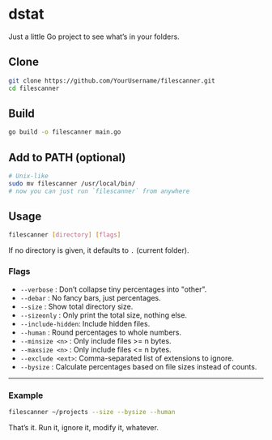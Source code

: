 # dstat

Just a little Go project to see what’s in your folders.

## Clone

```bash
git clone https://github.com/YourUsername/filescanner.git
cd filescanner
```

## Build

```bash
go build -o filescanner main.go
```

## Add to PATH (optional)

```bash
# Unix-like
sudo mv filescanner /usr/local/bin/
# now you can just run `filescanner` from anywhere
```

## Usage

```bash
filescanner [directory] [flags]
```

If no directory is given, it defaults to `.` (current folder).

### Flags

- `--verbose` : Don’t collapse tiny percentages into "other".
- `--debar` : No fancy bars, just percentages.
- `--size` : Show total directory size.
- `--sizeonly` : Only print the total size, nothing else.
- `--include-hidden`: Include hidden files.
- `--human` : Round percentages to whole numbers.
- `--minsize <n>` : Only include files >= n bytes.
- `--maxsize <n>` : Only include files <= n bytes.
- `--exclude <ext>`: Comma-separated list of extensions to ignore.
- `--bysize` : Calculate percentages based on file sizes instead of counts.

---

### Example

```bash
filescanner ~/projects --size --bysize --human
```

That’s it. Run it, ignore it, modify it, whatever.

